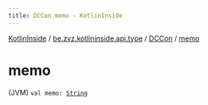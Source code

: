```yaml
---
title: DCCon.memo - KotlinInside
---
```


[KotlinInside](../../index.html) / [be.zvz.kotlininside.api.type](../index.html) / [DCCon](index.html) / [memo](./memo.html)

# memo

(JVM) `val memo: `[`String`](https://kotlinlang.org/api/latest/jvm/stdlib/kotlin/-string/index.html)